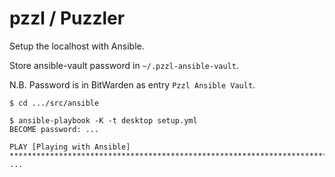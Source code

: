# pzzl / Puzzler

Setup the localhost with Ansible.

Store ansible-vault password in `~/.pzzl-ansible-vault`.

N.B. Password is in BitWarden as entry `Pzzl Ansible Vault`.


```shell
$ cd .../src/ansible
```

```shell
$ ansible-playbook -K -t desktop setup.yml
BECOME password: ...

PLAY [Playing with Ansible] ********************************************************************************************************
...
```
